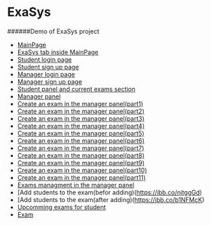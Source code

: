 # ExaSys
######Demo of ExaSys project
* [MainPage](https://ibb.co/CMvB1Ts)
* [ExaSys tab inside MainPage](https://ibb.co/Jx4RGxf)
* [Student login page](https://ibb.co/1nX0nxH)
* [Student sign up page](https://ibb.co/DV9NR4M)
* [Manager login page](https://ibb.co/897ynK6)
* [Manager sign up page](https://ibb.co/0yZ22Lt)
* [Student panel and current exams section](https://ibb.co/QH2Z4dV)
* [Manager panel]()
* [Create an exam in the manager panel(part1)](https://ibb.co/JrhPYqP)
* [Create an exam in the manager panel(part2)](https://ibb.co/N6J76FL)
* [Create an exam in the manager panel(part3)](https://ibb.co/c6sjtWz)
* [Create an exam in the manager panel(part4)](https://ibb.co/LpghN18)
* [Create an exam in the manager panel(part5)](https://ibb.co/SdcFh4p)
* [Create an exam in the manager panel(part6)](https://ibb.co/pLsMT07)
* [Create an exam in the manager panel(part7)](https://ibb.co/4Wtcsc9)
* [Create an exam in the manager panel(part8)](https://ibb.co/0QNPdZP)
* [Create an exam in the manager panel(part9)](https://ibb.co/z57cPLG)
* [Create an exam in the manager panel(part10)](https://ibb.co/dM9R7hd)
* [Create an exam in the manager panel(part11)](https://ibb.co/L6L9ZZq)
* [Exams managment in the manager panel](https://ibb.co/b1NFMcK)
* [Add students to the exam(befor adding)(https://ibb.co/njtggGd)
* [Add students to the exam(after adding)(https://ibb.co/b1NFMcK)
* [Upcomming exams for student](https://ibb.co/9p673wD)
* [Exam](https://ibb.co/hLrwYzW)
